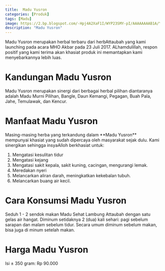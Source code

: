 ```yaml
---
title:  Madu Yusron
categories: [Produk]
tags: [Madu]
image: https://2.bp.blogspot.com/-Hpj4A2XaF1I/WYP23SMY-pI/AAAAAAAAB1A/YIsVtBDNgUw1QVqwNJZohYHS0sDVICIAACKgBGAs/s1600/madu-yusron.png
description: "Madu Yusron"
---
```


<div>Madu Yusron merupakan herbal terbaru dari herbAttaubah yang kami launching pada acara MHO Akbar pada 23 Juli 2017. ALhamdulillah, respon positif yang kami terima akan khasiat produk ini memantapkan kami menyebarkannya lebih luas.</div>

<h1>Kandungan Madu Yusron</h1>

<div>Madu Yusron merupakan sinergi dari berbagai herbal pilihan diantaranya adalah Madu Murni Pilihan, Bangle, Daun Kemangi, Pegagan, Buah Pala, Jahe, Temulawak, dan Kencur.</div>

<h1>Manfaat Madu Yusron</h1>

<div>Masing-masing herba yang terkandung dalam **Madu Yusron** mempunyai khasiat yang sudah dipercaya oleh masyarakat sejak dulu. Kami sinergikan sehingga insyaAlloh berkhasiat untuk:</div>

<ol>    <li>Mengatasi kesulitan tidur</li>
<li>Mengatasi kejang</li>
<li>Mengatasi sakit kepala, sakit kuning, cacingan, mengurangi lemak.</li>
    <li>Meredakan nyeri</li>
<li>Melancarkan aliran darah, meningkatkan kekebalan tubuh.</li>
<li>Melancarkan buang air kecil.</li>
</ol>

<h1>Cara Konsumsi Madu Yusron</h1>

<div>Seduh 1 - 2 sendok makan Madu Sehat Lambung Attaubah dengan satu gelas air hangat. Diminum setidaknya 2 (dua) kali sehari: pagi sebelum sarapan dan malam sebelum tidur. Secara umum diminum sebelum makan, bisa juga di minum setelah makan.</div>

<h1>Harga Madu Yusron</h1>

<div>Isi ± 350 gram: Rp 90.000</div>